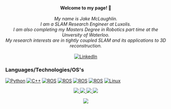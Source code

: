 <p align="center">
    <b>Welcome to my page! 👋</b><br><br>
    <i>
        My name is Jake McLaughlin.<br>
        I am a SLAM Research Engineer at Luxolis.<br>
        I am also completing my Masters Degree in Robotics part time at the Unversity of Waterloo.<br>
        My research interests are in tightly coupled SLAM and its applications to 3D reconstruction. <br>
    </i><br>
    <a href="[https://www.linkedin.com/in/jakefmclaughlin]">
        <img src="https://img.shields.io/badge/LinkedIn-blue?style=flat-square&logo=linkedin" alt="LinkedIn">
    </a>
</p>

### Languages/Technologies/OS's
[![Python](https://img.shields.io/badge/python-black?style=for-the-badge&logo=python)](https://github.com/jakemclaughlin6)
[![C++](https://img.shields.io/badge/c++-black?style=for-the-badge&logo=cplusplus)](https://github.com/jakemclaughlin6)
[![ROS](https://img.shields.io/badge/ros-black?style=for-the-badge&logo=ros)](https://github.com/jakemclaughlin6)
[![ROS](https://img.shields.io/badge/opencv-black?style=for-the-badge&logo=opencv)](https://github.com/jakemclaughlin6)
[![ROS](https://img.shields.io/badge/pcl-black?style=for-the-badge&logo=pcl)](https://github.com/jakemclaughlin6)
[![ROS](https://img.shields.io/badge/eigen-black?style=for-the-badge&logo=eigen)](https://github.com/jakemclaughlin6)
[![Linux](https://img.shields.io/badge/linux-black?style=for-the-badge&logo=Linux)](https://github.com/jakemclaughlin6)

<p align="center">
  <a href="https://github.com/jakemclaughlin6">
    <img src="http://github-profile-summary-cards.vercel.app/api/cards/profile-details?username=jakemclaughlin6&theme=transparent" />
  </a>
  <a href="https://github.com/jakemclaughlin6">
    <img src="https://github-readme-streak-stats.herokuapp.com/?user=jakemclaughlin6&hide_border=true&card_width=338&theme=transparent" />
  </a>
  <a href="https://github.com/jakemclaughlin6">
    <img src="http://github-profile-summary-cards.vercel.app/api/cards/stats?username=jakemclaughlin6&theme=transparent" />
  </a>
  <a href="https://github.com/jakemclaughlin6">
    <img src="https://github-readme-stats.vercel.app/api/top-langs/?username=jakemclaughlin6&langs_count=10&exclude_repo=&hide=jupyter%20notebook,vim%20script,cmake,makefile,batchfile,emacs%20lisp,css,html&layout=default&card_width=699&hide_border=true&theme=transparent" />
  </a>
</p>

<p align="center">
  <a href="https://github.com/jakemclaughlin6">
    <img src="https://komarev.com/ghpvc/?username=jakemclaughlin6&color=blue&style=flat)" />
  </a>
</p>
